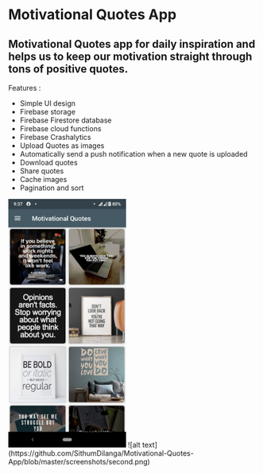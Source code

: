 # Motivational Quotes App

## Motivational Quotes app for daily inspiration and helps us to keep our motivation straight through tons of positive quotes.

Features : 
  - Simple UI design
  - Firebase storage
  - Firebase Firestore database
  - Firebase cloud functions
  - Firebase Crashalytics
  - Upload Quotes as images
  - Automatically send a push notification when a new quote is uploaded
  - Download quotes
  - Share quotes
  - Cache images
  - Pagination and sort

<img src="https://github.com/SithumDilanga/Motivational-Quotes-App/blob/master/screenshots/first.png" height=500/> 
![alt text](https://github.com/SithumDilanga/Motivational-Quotes-App/blob/master/screenshots/second.png)
